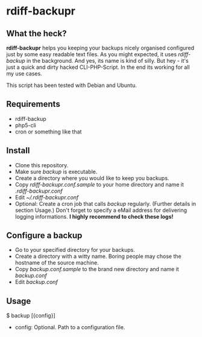 rdiff-backupr
=============

What the heck?
--------------

**rdiff-backupr** helps you keeping your backups nicely organised configured just by some easy readable text files. As you might expected, it uses *rdiff-backup* in the background. And yes, its name is kind of silly. But hey - it's just a quick and dirty hacked CLI-PHP-Script. In the end its working for all my use cases.

This script has been tested with Debian and Ubuntu.


Requirements
------------

- rdiff-backup
- php5-cli
- cron or something like that


Install
-------

- Clone this repository.
- Make sure *backup* is executable.
- Create a directory where you would like to keep you backups.
- Copy *rdiff-backupr.conf.sample* to your home directory and name it *.rdiff-backupr.conf*
- Edit *~/.rdiff-backupr.conf*
- Optional: Create a cron job that calls *backup* regularly. (Further details in section Usage.) Don't forget to specify a eMail address for delivering logging informations. **I highly recommend to check these logs!**


Configure a backup
------------------

- Go to your specified directory for your backups.
- Create a directory with a witty name. Boring people may chose the hostname of the source machine.
- Copy *backup.conf.sample* to the brand new directory and name it *backup.conf*
- Edit *backup.conf*


Usage
-----

$ backup [{config}]

- config: Optional. Path to a configuration file.
